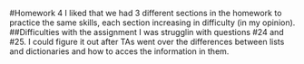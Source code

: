 #Homework 4
I liked that we had 3 different sections in the homework to practice the same skills, each section increasing in difficulty (in my opinion).
##Difficulties with the assignment
I was strugglin with questions #24 and #25. I could figure it out after TAs went over the differences between lists and dictionaries and how to acces the information in them.
